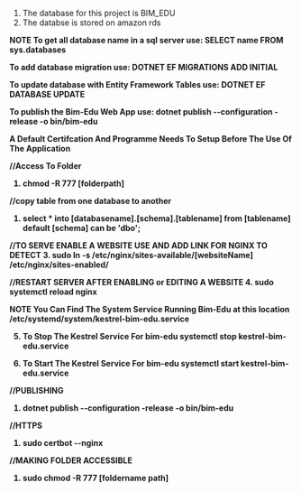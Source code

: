 1. The database for this project is BIM_EDU
2. The databse is stored on amazon rds



<b>NOTE<b>
To get all database name in a sql server use: SELECT name FROM sys.databases

To add database migration use: DOTNET EF MIGRATIONS ADD INITIAL

To update database with Entity Framework Tables use: DOTNET EF DATABASE UPDATE

To publish the Bim-Edu Web App use: dotnet publish --configuration -release -o bin/bim-edu

A Default Certifcation And Programme Needs To Setup Before The Use Of The Application

//Access To Folder
1. chmod -R 777 [folderpath]

//copy table from one database to another
1. select * into [databasename].[schema].[tablename] from [tablename]
        default [schema] can be 'dbo';


//TO SERVE ENABLE A WEBSITE USE AND ADD LINK FOR NGINX TO DETECT
3. sudo ln -s /etc/nginx/sites-available/[websiteName] /etc/nginx/sites-enabled/


//RESTART SERVER AFTER ENABLING or EDITING A WEBSITE
4. sudo systemctl reload nginx

<b>NOTE<b>
You Can Find The System Service Running Bim-Edu at this location
/etc/systemd/system/kestrel-bim-edu.service

5. To Stop The Kestrel Service For bim-edu
    systemctl stop kestrel-bim-edu.service

6. To Start The Kestrel Service For bim-edu
    systemctl start kestrel-bim-edu.service


//PUBLISHING 
1. dotnet publish --configuration -release -o bin/bim-edu

//HTTPS
1. sudo certbot --nginx

//MAKING FOLDER ACCESSIBLE
1. sudo chmod -R 777 [foldername path]



